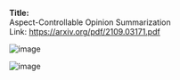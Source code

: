 **Title:**\
Aspect-Controllable Opinion Summarization\
Link: https://arxiv.org/pdf/2109.03171.pdf


![image](https://user-images.githubusercontent.com/50447179/156552159-a8e676ab-4ac6-48ad-86b8-70499595f52d.png)

![image](https://user-images.githubusercontent.com/50447179/156559921-c6bd8ebc-826b-449a-84b0-4f05a2d39cc7.png)
